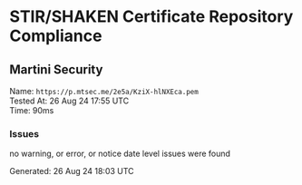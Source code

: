 # STIR/SHAKEN Certificate Repository Compliance

## Martini Security

Name: `https://p.mtsec.me/2e5a/KziX-hlNXEca.pem`\
Tested At: 26 Aug 24 17:55 UTC\
Time: 90ms

### Issues

no warning, or error, or notice date level issues were found

Generated: 26 Aug 24 18:03 UTC